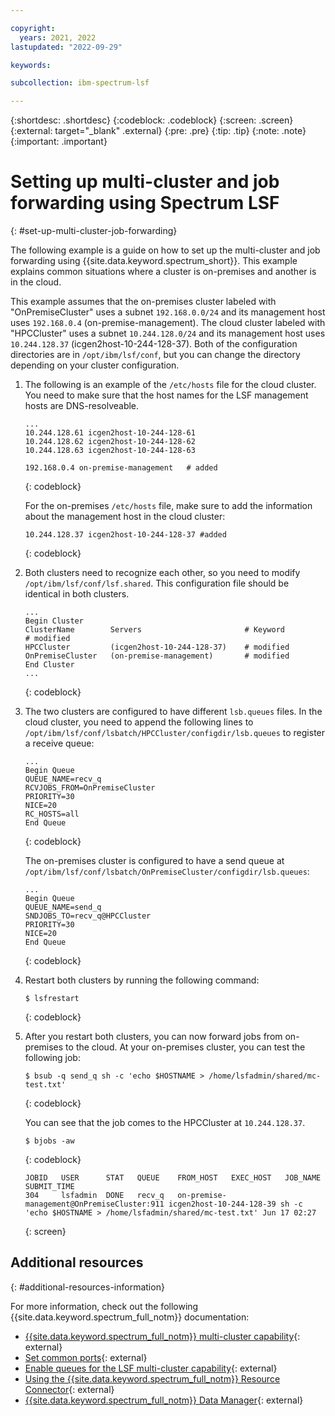 ```yaml
---

copyright:
  years: 2021, 2022
lastupdated: "2022-09-29"

keywords: 

subcollection: ibm-spectrum-lsf

---
```


{:shortdesc: .shortdesc}
{:codeblock: .codeblock}
{:screen: .screen}
{:external: target="_blank" .external}
{:pre: .pre}
{:tip: .tip}
{:note: .note}
{:important: .important}

# Setting up multi-cluster and job forwarding using Spectrum LSF
{: #set-up-multi-cluster-job-forwarding}

The following example is a guide on how to set up the multi-cluster and job forwarding using {{site.data.keyword.spectrum_short}}. This example explains common situations where a cluster is on-premises and another is in the cloud.

This example assumes that the on-premises cluster labeled with "OnPremiseCluster" uses a subnet `192.168.0.0/24` and its management host uses `192.168.0.4` (on-premise-management). The cloud cluster labeled with "HPCCluster" uses a subnet `10.244.128.0/24` and its management host uses `10.244.128.37` (icgen2host-10-244-128-37). Both of the configuration directories are in `/opt/ibm/lsf/conf`, but you can change the directory depending on your cluster configuration.

1. The following is an example of the `/etc/hosts` file for the cloud cluster. You need to make sure that the host names for the LSF management hosts are DNS-resolveable.

    ```
    ...
    10.244.128.61 icgen2host-10-244-128-61
    10.244.128.62 icgen2host-10-244-128-62
    10.244.128.63 icgen2host-10-244-128-63

    192.168.0.4 on-premise-management   # added
    ```
    {: codeblock}

    For the on-premises `/etc/hosts` file, make sure to add the information about the management host in the cloud cluster:

    ```
    10.244.128.37 icgen2host-10-244-128-37 #added
    ```
    {: codeblock}

2. Both clusters need to recognize each other, so you need to modify `/opt/ibm/lsf/conf/lsf.shared`. This configuration file should be identical in both clusters.

    ```
    ...
    Begin Cluster
    ClusterName        Servers                       # Keyword             # modified
    HPCCluster         (icgen2host-10-244-128-37)    # modified
    OnPremiseCluster   (on-premise-management)       # modified
    End Cluster
    ...
    ```
    {: codeblock}

3. The two clusters are configured to have different `lsb.queues` files. In the cloud cluster, you need to append the following lines to `/opt/ibm/lsf/conf/lsbatch/HPCCluster/configdir/lsb.queues` to register a receive queue:

    ```
    ...
    Begin Queue
    QUEUE_NAME=recv_q
    RCVJOBS_FROM=OnPremiseCluster
    PRIORITY=30
    NICE=20
    RC_HOSTS=all
    End Queue
    ```
    {: codeblock}

    The on-premises cluster is configured to have a send queue at `/opt/ibm/lsf/conf/lsbatch/OnPremiseCluster/configdir/lsb.queues`:

    ```
    ...
    Begin Queue
    QUEUE_NAME=send_q
    SNDJOBS_TO=recv_q@HPCCluster
    PRIORITY=30
    NICE=20
    End Queue
    ```
    {: codeblock}

4. Restart both clusters by running the following command:

    ```
    $ lsfrestart
    ```
    {: codeblock}

5. After you restart both clusters, you can now forward jobs from on-premises to the cloud. At your on-premises cluster, you can test the following job:

    ```
    $ bsub -q send_q sh -c 'echo $HOSTNAME > /home/lsfadmin/shared/mc-test.txt'
    ```
    {: codeblock}

    You can see that the job comes to the HPCCluster at `10.244.128.37`.

    ```
    $ bjobs -aw
    ```
    {: codeblock}

    ```
    JOBID   USER      STAT   QUEUE    FROM_HOST   EXEC_HOST   JOB_NAME   SUBMIT_TIME
    304     lsfadmin  DONE   recv_q   on-premise-management@OnPremiseCluster:911 icgen2host-10-244-128-39 sh -c 'echo $HOSTNAME > /home/lsfadmin/shared/mc-test.txt' Jun 17 02:27
    ```
    {: screen}

## Additional resources
{: #additional-resources-information}

For more information, check out the following {{site.data.keyword.spectrum_full_notm}} documentation:

* [{{site.data.keyword.spectrum_full_notm}} multi-cluster capability](https://www.ibm.com/docs/en/spectrum-lsf/10.1.0?topic=lsf-multicluster-capability){: external}
* [Set common ports](https://www.ibm.com/docs/en/spectrum-lsf/10.1.0?topic=overview-set-common-ports){: external}
* [Enable queues for the LSF multi-cluster capability](https://www.ibm.com/docs/en/spectrum-lsf/10.1.0?topic=queues-enable-multicluster){: external}
* [Using the {{site.data.keyword.spectrum_full_notm}} Resource Connector](https://www.ibm.com/docs/en/spectrum-lsf/10.1.0?topic=lsf-resource-connnector){: external}
* [{{site.data.keyword.spectrum_full_notm}} Data Manager](https://www.ibm.com/docs/en/spectrum-lsf/10.1.0?topic=lsf-data-manager){: external}

